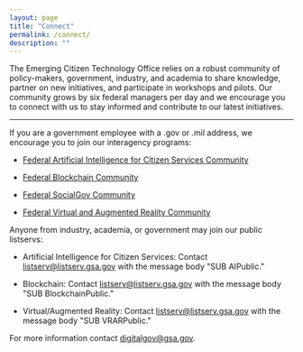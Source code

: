 ```yaml
---
layout: page
title: "Connect"
permalink: /connect/
description: ""
---
```


The Emerging Citizen Technology Office relies on a robust community of policy-makers, government, industry, and academia to share knowledge, partner on new initiatives, and participate in workshops and pilots. Our community grows by six federal managers per day and we encourage you to connect with us to stay informed and contribute to our latest initiatives.

***

If you are a government employee with a .gov or .mil address, we encourage you to join our interagency programs:

- <a href="mailto:AI-subscribe-request@listserv.gsa.gov?subject=AI%20listserv">Federal Artificial Intelligence for Citizen Services Community</a>

- <a href="mailto:Blockchain-subscribe-request@listserv.gsa.gov?subject=Blockchain%20listserv">Federal Blockchain Community</a>

- <a href="mailto:SM-COP-subscribe-request@listserv.gsa.gov?subject=SocialGov%20listserv">Federal SocialGov Community</a>

- <a href="mailto:VR-subscribe-request@listserv.gsa.gov?subject=VR%20listserv">Federal Virtual and Augmented Reality Community</a>

Anyone from industry, academia, or government may join our public listservs:

- Artificial Intelligence for Citizen Services: Contact <a href="mailto:listserv@listserv.gsa.gov?subject=AI%20listserv">listserv@listserv.gsa.gov</a> with the message body "SUB AIPublic."

- Blockchain: Contact <a href="mailto:listserv@listserv.gsa.gov?subject=AI%20listserv">listserv@listserv.gsa.gov</a> with the message body "SUB BlockchainPublic."

- Virtual/Augmented Reality: Contact <a href="mailto:listserv@listserv.gsa.gov?subject=AI%20listserv">listserv@listserv.gsa.gov</a> with the message body "SUB VRARPublic."


For more information contact digitalgov@gsa.gov.



